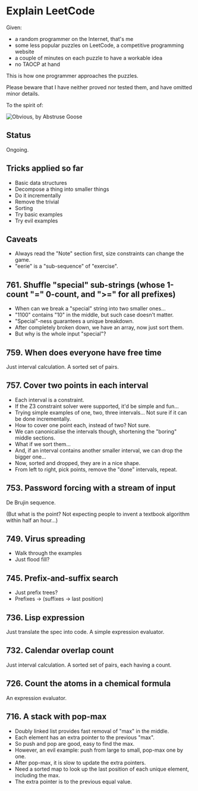 # Explain LeetCode

Given:  

- a random programmer on the Internet, that's me
- some less popular puzzles on LeetCode, a competitive programming website
- a couple of minutes on each puzzle to have a workable idea
- no TAOCP at hand

This is how one programmer approaches the puzzles.

Please beware that I have neither proved nor tested them, and have omitted minor details.

To the spirit of:

![Obvious, by Abstruse Goose](https://abstrusegoose.com/230)

## Status

Ongoing.

## Tricks applied so far

- Basic data structures
- Decompose a thing into smaller things
- Do it incrementally
- Remove the trivial
- Sorting
- Try basic examples
- Try evil examples

## Caveats

- Always read the "Note" section first, size constraints can change the game.
- "eerie" is a "sub-sequence" of "exercise".

## 761. Shuffle "special" sub-strings (whose 1-count "=" 0-count, and ">=" for all prefixes)

- When can we break a "special" string into two smaller ones...
- "1100" contains "10" in the middle, but such case doesn't matter.
- "Special"-ness guarantees a unique breakdown.
- After completely broken down, we have an array, now just sort them.
- But why is the whole input "special"?

## 759. When does everyone have free time

Just interval calculation. A sorted set of pairs.

## 757. Cover two points in each interval

- Each interval is a constraint.
- If the Z3 constraint solver were supported, it'd be simple and fun...
- Trying simple examples of one, two, three intervals... Not sure if it can be done incrementally.
- How to cover one point each, instead of two? Not sure.
- We can canonicalise the intervals though, shortening the "boring" middle sections.
- What if we sort them...
- And, if an interval contains another smaller interval, we can drop the bigger one...
- Now, sorted and dropped, they are in a nice shape.
- From left to right, pick points, remove the "done" intervals, repeat.

## 753. Password forcing with a stream of input

De Brujin sequence.

(But what is the point? Not expecting people to invent a textbook algorithm within half an hour...)

## 749. Virus spreading

- Walk through the examples
- Just flood fill?

## 745. Prefix-and-suffix search

- Just prefix trees?
- Prefixes -> (suffixes -> last position)

## 736. Lisp expression

Just translate the spec into code. A simple expression evaluator.

## 732. Calendar overlap count

Just interval calculation. A sorted set of pairs, each having a count.

## 726. Count the atoms in a chemical formula

An expression evaluator.

## 716. A stack with pop-max

- Doubly linked list provides fast removal of "max" in the middle.
- Each element has an extra pointer to the previous "max".
- So push and pop are good, easy to find the max.
- However, an evil example: push from large to small, pop-max one by one.
- After pop-max, it is slow to update the extra pointers.
- Need a sorted map to look up the last position of each unique element, including the max.
- The extra pointer is to the previous equal value.

